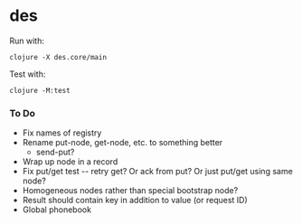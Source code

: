 # des

Run with:

    clojure -X des.core/main

Test with:

    clojure -M:test

### To Do

- Fix names of registry
- Rename put-node, get-node, etc. to something better
  - send-put?
- Wrap up node in a record
- Fix put/get test -- retry get? Or ack from put? Or just put/get using same node?
- Homogeneous nodes rather than special bootstrap node?
- Result should contain key in addition to value (or request ID)
- Global phonebook
